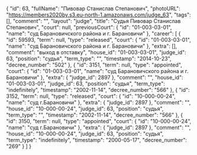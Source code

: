 {
    "id": 63,
    "fullName": "Пивовар Станислав Степанович",
    "photoURL": "https://members2020by.s3.eu-north-1.amazonaws.com/judge_63",
    "tags": [],
    "comment": "",
    "layout": "judge",
    "title": "Судья Пивовар Станислав Степанович",
    "court": null,
    "previousCourt": {
        "id": "01-003-03-01",
        "name": "суд Барановичского района и г. Барановичи"
    },
    "career": [
        {
            "id": 59593,
            "term": null,
            "type": "released",
            "court": {
                "id": "01-003-03-01",
                "name": "суд Барановичского района и г. Барановичи"
            },
            "extra": [],
            "comment": "выход в отставку",
            "house_id": "01-003-03-01",
            "judge_id": 63,
            "position": "судья",
            "term_type": "",
            "timestamp": "2014-10-23",
            "decree_number": "502"
        },
        {
            "id": 3151,
            "term": null,
            "type": "appointed",
            "court": {
                "id": "01-003-03-01",
                "name": "суд Барановичского района и г. Барановичи"
            },
            "extra": {
                "judge_id": 2897
            },
            "comment": "",
            "house_id": "01-003-03-01",
            "judge_id": 63,
            "position": "судья",
            "term_type": "indefinitely",
            "timestamp": "2002-11-14",
            "decree_number": "566"
        },
        {
            "id": 3152,
            "term": null,
            "type": "released",
            "court": {
                "id": "10-000-00-24",
                "name": "суд г.Барановичи"
            },
            "extra": {
                "judge_id": 2897
            },
            "comment": "",
            "house_id": "10-000-00-24",
            "judge_id": 63,
            "position": "судья",
            "term_type": "",
            "timestamp": "2002-11-14",
            "decree_number": "566"
        },
        {
            "id": 3150,
            "term": null,
            "type": "appointed",
            "court": {
                "id": "10-000-00-24",
                "name": "суд г.Барановичи"
            },
            "extra": {
                "judge_id": 2897
            },
            "comment": "",
            "house_id": "10-000-00-24",
            "judge_id": 63,
            "position": "судья",
            "term_type": "indefinitely",
            "timestamp": "2000-05-17",
            "decree_number": "269"
        }
    ]
}